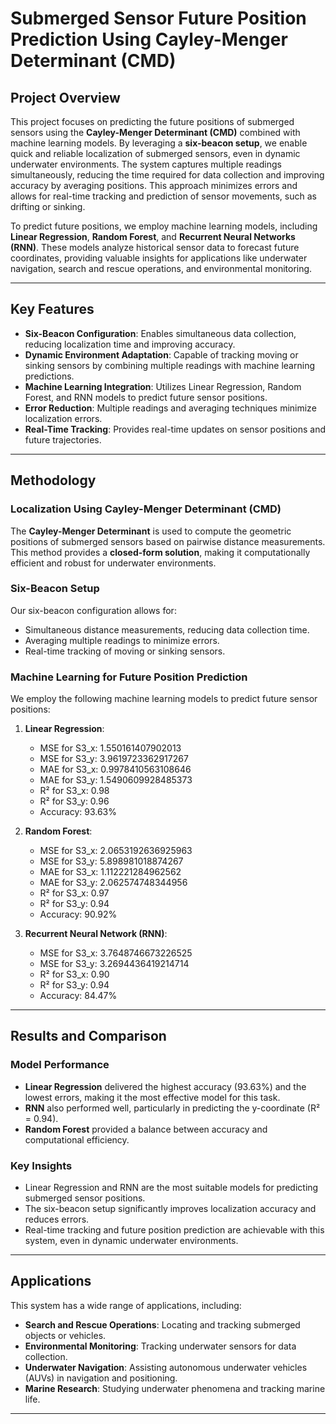 # Submerged Sensor Future Position Prediction Using Cayley-Menger Determinant (CMD)

## Project Overview

This project focuses on predicting the future positions of submerged sensors using the **Cayley-Menger Determinant (CMD)** combined with machine learning models. By leveraging a **six-beacon setup**, we enable quick and reliable localization of submerged sensors, even in dynamic underwater environments. The system captures multiple readings simultaneously, reducing the time required for data collection and improving accuracy by averaging positions. This approach minimizes errors and allows for real-time tracking and prediction of sensor movements, such as drifting or sinking.

To predict future positions, we employ machine learning models, including **Linear Regression**, **Random Forest**, and **Recurrent Neural Networks (RNN)**. These models analyze historical sensor data to forecast future coordinates, providing valuable insights for applications like underwater navigation, search and rescue operations, and environmental monitoring.

---

## Key Features

- **Six-Beacon Configuration**: Enables simultaneous data collection, reducing localization time and improving accuracy.
- **Dynamic Environment Adaptation**: Capable of tracking moving or sinking sensors by combining multiple readings with machine learning predictions.
- **Machine Learning Integration**: Utilizes Linear Regression, Random Forest, and RNN models to predict future sensor positions.
- **Error Reduction**: Multiple readings and averaging techniques minimize localization errors.
- **Real-Time Tracking**: Provides real-time updates on sensor positions and future trajectories.

---

## Methodology

### Localization Using Cayley-Menger Determinant (CMD)
The **Cayley-Menger Determinant** is used to compute the geometric positions of submerged sensors based on pairwise distance measurements. This method provides a **closed-form solution**, making it computationally efficient and robust for underwater environments.

### Six-Beacon Setup
Our six-beacon configuration allows for:
- Simultaneous distance measurements, reducing data collection time.
- Averaging multiple readings to minimize errors.
- Real-time tracking of moving or sinking sensors.

### Machine Learning for Future Position Prediction
We employ the following machine learning models to predict future sensor positions:
1. **Linear Regression**:
   - MSE for S3_x: 1.550161407902013
   - MSE for S3_y: 3.9619723362917267
   - MAE for S3_x: 0.9978410563108646
   - MAE for S3_y: 1.5490609928485373
   - R² for S3_x: 0.98
   - R² for S3_y: 0.96
   - Accuracy: 93.63%

2. **Random Forest**:
   - MSE for S3_x: 2.0653192636925963
   - MSE for S3_y: 5.898981018874267
   - MAE for S3_x: 1.112221284962562
   - MAE for S3_y: 2.062574748344956
   - R² for S3_x: 0.97
   - R² for S3_y: 0.94
   - Accuracy: 90.92%

3. **Recurrent Neural Network (RNN)**:
   - MSE for S3_x: 3.7648746673226525
   - MSE for S3_y: 3.2694436419214714
   - R² for S3_x: 0.90
   - R² for S3_y: 0.94
   - Accuracy: 84.47%

---

## Results and Comparison

### Model Performance
- **Linear Regression** delivered the highest accuracy (93.63%) and the lowest errors, making it the most effective model for this task.
- **RNN** also performed well, particularly in predicting the y-coordinate (R² = 0.94).
- **Random Forest** provided a balance between accuracy and computational efficiency.

### Key Insights
- Linear Regression and RNN are the most suitable models for predicting submerged sensor positions.
- The six-beacon setup significantly improves localization accuracy and reduces errors.
- Real-time tracking and future position prediction are achievable with this system, even in dynamic underwater environments.

---

## Applications

This system has a wide range of applications, including:
- **Search and Rescue Operations**: Locating and tracking submerged objects or vehicles.
- **Environmental Monitoring**: Tracking underwater sensors for data collection.
- **Underwater Navigation**: Assisting autonomous underwater vehicles (AUVs) in navigation and positioning.
- **Marine Research**: Studying underwater phenomena and tracking marine life.

---

